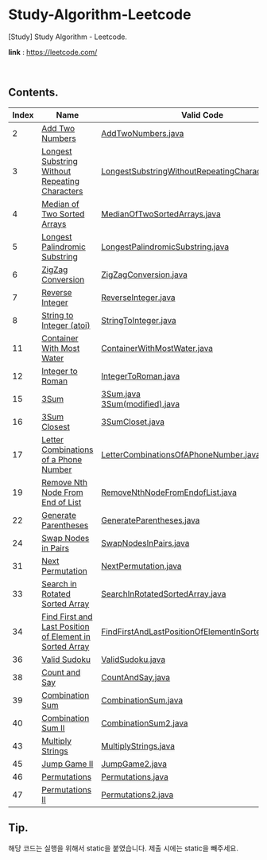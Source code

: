 # Study-Algorithm-Leetcode

[Study] Study Algorithm - Leetcode.

**link** : https://leetcode.com/

<br/>

## Contents.



| Index | Name                                                         | Valid Code                                                   | Invalid Code                                                 |
| ----- | ------------------------------------------------------------ | ------------------------------------------------------------ | ------------------------------------------------------------ |
| 2     | [Add Two Numbers](https://leetcode.com/problems/add-two-numbers) | [AddTwoNumbers.java](./AddTwoNumbers.java)                   |                                                              |
| 3     | [Longest Substring Without Repeating Characters](https://leetcode.com/problems/longest-substring-without-repeating-characters) | [LongestSubstringWithoutRepeatingCharacters.java](./LongestSubstringWithoutRepeatingCharacters.java) |                                                              |
| 4     | [Median of Two Sorted Arrays](https://leetcode.com/problems/median-of-two-sorted-arrays) | [MedianOfTwoSortedArrays.java](./MedianOfTwoSortedArrays.java) |                                                              |
| 5     | [Longest Palindromic Substring](https://leetcode.com/problems/longest-palindromic-substring) | [LongestPalindromicSubstring.java](./LongestPalindromicSubstring.java) | [LongestPalindromicSubstring(Timeout).java](./LongestPalindromicSubstring(Timeout).java) |
| 6     | [ZigZag Conversion](https://leetcode.com/problems/zigzag-conversion) | [ZigZagConversion.java](./ZigZagConversion.java)             |                                                              |
| 7     | [Reverse Integer](https://leetcode.com/problems/reverse-integer) | [ReverseInteger.java](./ReverseInteger.java)                 |                                                              |
| 8     | [String to Integer (atoi)](https://leetcode.com/problems/string-to-integer-atoi) | [StringToInteger.java](./StringToInteger.java)               | [StringToInteger(Invalid).java](./StringToInteger(Invalid).java) |
| 11    | [Container With Most Water](https://leetcode.com/problems/container-with-most-water) | [ContainerWithMostWater.java](./ContainerWithMostWater.java) |                                                              |
| 12    | [Integer to Roman](https://leetcode.com/problems/integer-to-roman) | [IntegerToRoman.java](./IntegerToRoman.java)                 |                                                              |
| 15    | [3Sum](https://leetcode.com/problems/3sum)                   | [3Sum.java](https://github.com/Azderica/Study-Algorithm-Leetcode/blob/master/3Sum.java)<br />[3Sum(modified).java](./3Sum(modified).java) |                                                              |
| 16    | [3Sum Closest](https://leetcode.com/problems/3sum-closest)   | [3SumCloset.java](./3SumCloset.java)                         |                                                              |
| 17    | [Letter Combinations of a Phone Number](https://leetcode.com/problems/letter-combinations-of-a-phone-number) | [LetterCombinationsOfAPhoneNumber.java](./LetterCombinationsOfAPhoneNumber.java) |                                                              |
| 19    | [Remove Nth Node From End of List](https://leetcode.com/problems/remove-nth-node-from-end-of-list) | [RemoveNthNodeFromEndofList.java](./RemoveNthNodeFromEndofList.java) |                                                              |
| 22    | [Generate Parentheses](https://leetcode.com/problems/generate-parentheses) | [GenerateParentheses.java](./GenerateParentheses.java)       |                                                              |
| 24    | [Swap Nodes in Pairs](https://leetcode.com/problems/swap-nodes-in-pairs) | [SwapNodesInPairs.java](./SwapNodesInPairs.java)             |                                                              |
| 31    | [Next Permutation](https://leetcode.com/problems/next-permutation) | [NextPermutation.java](./NextPermutation.java)               |                                                              |
| 33    | [Search in Rotated Sorted Array](https://leetcode.com/problems/search-in-rotated-sorted-array/submissions/) | [SearchInRotatedSortedArray.java](./SearchInRotatedSortedArray.java) |                                                              |
| 34    | [Find First and Last Position of Element in Sorted Array](https://leetcode.com/problems/find-first-and-last-position-of-element-in-sorted-array) | [FindFirstAndLastPositionOfElementInSortedArray.java](./FindFirstAndLastPositionOfElementInSortedArray.java) |                                                              |
| 36    | [Valid Sudoku](https://leetcode.com/problems/valid-sudoku)   | [ValidSudoku.java](./ValidSudoku.java)                       |                                                              |
| 38    | [Count and Say](https://leetcode.com/problems/count-and-say) | [CountAndSay.java](./CountAndSay.java)                       |                                                              |
| 39    | [Combination Sum](https://leetcode.com/problems/combination-sum) | [CombinationSum.java](./CombinationSum.java)                 |                                                              |
| 40    | [Combination Sum II](https://leetcode.com/problems/combination-sum-ii) | [CombinationSum2.java](./CombinationSum2.java)               |                                                              |
| 43    | [Multiply Strings](https://leetcode.com/problems/multiply-strings) | [MultiplyStrings.java](./MultiplyStrings.java)               |                                                              |
| 45    | [Jump Game II](https://leetcode.com/problems/jump-game-ii)   | [JumpGame2.java](./JumpGame2.java)                           |                                                              |
| 46    | [Permutations](https://leetcode.com/problems/permutations)   | [Permutations.java](./Permutations.java)                     |                                                              |
| 47    | [Permutations II](https://leetcode.com/problems/permutations-ii) | [Permutations2.java](./Permutations2.java)                   |                                                              |



## Tip.

해당 코드는 실행을 위해서 static을 붙였습니다. 제출 시에는 static을 빼주세요.
